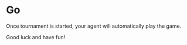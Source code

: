 
# Go

Once tournament is started, your agent will automatically play the game.

Good luck and have fun!